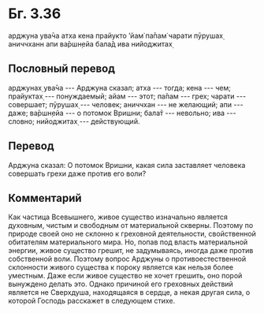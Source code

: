 # Бг. 3.36
арджуна ува̄ча
атха кена прайукто ’йам̇
па̄пам̇ чарати пӯрушах̣
аниччханн апи ва̄ршн̣ейа
бала̄д ива нийоджитах̣
## Пословный перевод

арджунах̣ ува̄ча --- Арджуна сказал; атха --- тогда; кена --- чем;
прайуктах̣ --- понуждаемый; айам --- этот; па̄пам --- грех; чарати ---
совершает; пӯрушах̣ --- человек; аниччхан --- не желающий; апи --- даже;
ва̄ршн̣ейа --- о потомок Вришни; бала̄т --- невольно; ива --- словно;
нийоджитах̣ --- действующий.

## Перевод

Арджуна сказал: О потомок Вришни, какая сила заставляет человека
совершать грехи даже против его воли?

## Комментарий

Как частица Всевышнего, живое существо изначально является духовным,
чистым и свободным от материальной скверны. Поэтому по природе своей оно
не склонно к греховной деятельности, свойственной обитателям
материального мира. Но, попав под власть материальной энергии, живое
существо грешит, не задумываясь, иногда даже против собственной воли.
Поэтому вопрос Арджуны о противоестественной склонности живого существа
к пороку является как нельзя более уместным. Даже если живое существо не
хочет грешить, оно порой вынуждено делать это. Однако причиной его
греховных действий является не Сверхдуша, находящаяся в сердце, а некая
другая сила, о которой Господь расскажет в следующем стихе.
